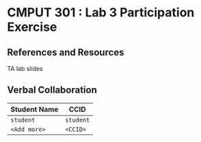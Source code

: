 # CMPUT 301 : Lab 3 Participation Exercise

## References and Resources

TA lab slides 
## Verbal Collaboration

| Student Name | CCID      |
| ------------ | --------- |
| `student`    | `student` |
| `<Add more>` | `<CCID>`  |
